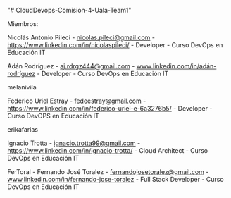 "# CloudDevops-Comision-4-Uala-Team1" 

Miembros:

Nicolás Antonio Pileci - nicolas.pileci@gmail.com - https://www.linkedin.com/in/nicolaspileci/ - Developer - Curso DevOps en Educación IT 


Adán Rodríguez - aj.rdrgz444@gmail.com - www.linkedin.com/in/adán-rodríguez - Developer - Curso DevOps en Educación IT 


melanivila


Federico Uriel Estray - fedeestray@gmail.com - https://www.linkedin.com/in/federico-uriel-e-6a3276b5/ - Developer - Curso DevOPS en Educación IT


erikafarias


Ignacio Trotta - ignacio.trotta99@gmail.com - https://www.linkedin.com/in/ignacio-trotta/ - Cloud Architect - Curso DevOps en Educación IT

FerToral - Fernando José Toralez - fernandojosetoralez@gmail.com - www.linkedin.com/in/fernando-jose-toralez - Full Stack Developer - Curso DevOps en Educación IT

